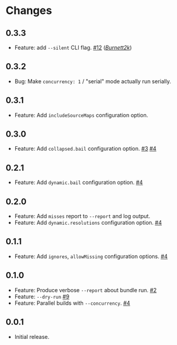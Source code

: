 Changes
=======

## 0.3.3

* Feature: add `--silent` CLI flag.
  [#12](https://github.com/FormidableLabs/trace-pkg/issues/12)
  (*[Burnett2k][]*)

## 0.3.2

* Bug: Make `concurrency: 1` / "serial" mode actually run serially.

## 0.3.1

* Feature: Add `includeSourceMaps` configuration option.

## 0.3.0

* Feature: Add `collapsed.bail` configuration option.
  [#3](https://github.com/FormidableLabs/trace-pkg/issues/3)
  [#4](https://github.com/FormidableLabs/trace-pkg/issues/4)

## 0.2.1

* Feature: Add `dynamic.bail` configuration option.
  [#4](https://github.com/FormidableLabs/trace-pkg/issues/4)

## 0.2.0

* Feature: Add `misses` report to `--report` and log output.
* Feature: Add `dynamic.resolutions` configuration option.
  [#4](https://github.com/FormidableLabs/trace-pkg/issues/4)

## 0.1.1

* Feature: Add `ignores`, `allowMissing` configuration options.
  [#4](https://github.com/FormidableLabs/trace-pkg/issues/4)

## 0.1.0

* Feature: Produce verbose `--report` about bundle run.
  [#2](https://github.com/FormidableLabs/trace-pkg/issues/2)
* Feature: `--dry-run`
  [#9](https://github.com/FormidableLabs/trace-pkg/issues/9)
* Feature: Parallel builds with `--concurrency`.
  [#4](https://github.com/FormidableLabs/trace-pkg/issues/4)

## 0.0.1

* Initial release.

[Burnett2k]: https://github.com/Burnett2k
